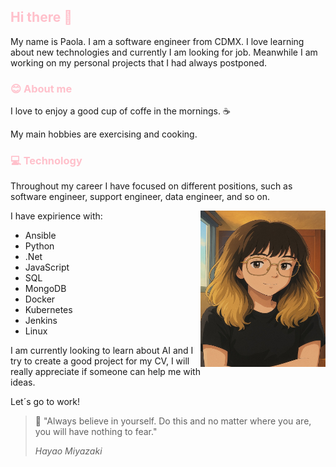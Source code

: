 <h2 style="color:pink">Hi there 👋</h2>

My name is Paola. I am a software engineer from CDMX. I love learning about new technologies and currently I am looking for job. Meanwhile I am working on my personal projects that I had always postponed.


<h3 style="color:pink">😊 About me</h3>

I love to enjoy a good cup of coffe in the mornings. ☕ 

My main hobbies are exercising and cooking.

<h3 style="color:pink">💻 Technology</h3>
<p>
Throughout my career I have focused on different positions, such as software engineer, support engineer, data engineer, and so on.

<img align="right" src=assets/images/EB0AB9D9-3352-4830-8AC9-7C74E3A069C5_1_105_c.jpeg height="250" width="200"></img>
I have expirience with:

- Ansible
- Python
- .Net
- JavaScript
- SQL
- MongoDB
- Docker
- Kubernetes
- Jenkins
- Linux

</p>
I am currently looking to learn about AI and I try to create a good project for my CV, I will really appreciate if someone can help me with ideas.

Let´s go to work!

> 💬 "Always believe in yourself. Do this and no matter where you are, you will have nothing to fear."
> 
> *Hayao Miyazaki*

